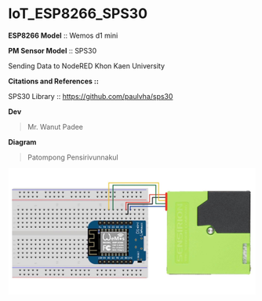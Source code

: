 # IoT_ESP8266_SPS30

**ESP8266 Model** :: Wemos d1 mini

**PM Sensor Model** :: SPS30

Sending Data to NodeRED Khon Kaen University

**Citations and References ::**

SPS30 Library :: https://github.com/paulvha/sps30

**Dev**
> Mr. Wanut Padee

**Diagram**
> Patompong Pensirivunnakul

![image](https://github.com/khon-kaen-university/IoT_ESP8266_SPS30/blob/master/wemos-sps30-wiring.jpg)
